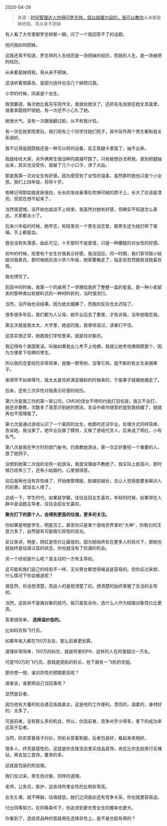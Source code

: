 2020-04-29

> 来源：[时间管理达人你得问罗志祥，但以结婚为目的，我可以教你](http://mp.weixin.qq.com/s?__biz=MzU3NDc5Nzc0NQ==&mid=2247487701&idx=1&sn=ce9eb455949391b006126cfb00e6661e&chksm=fd2db20bca5a3b1dbfbbc5e7357eea2ab31d32ec8e74202ccb39fddad0148036b79fe4478222&scene=27#wechat_redirect)
> ​从来都是妹把我，哥从来不把妹

有人看了大号里聊罗志祥那一期，问了一个我回答不了的话题。

  

他问我如何把妹。

  

这我还真不知道，罗志祥的人生经历是一场把妹的经历，而我的人生，是一场被把的经历。  

  

从来都是妹把我，哥从来不把妹。

  

这话听着很嚣张，是因为拢共也没几个妹把过我。

  

小学的时候，同桌是个女生。  

  

我很霸道，每次她比我先写完作文，我就给她涂了。还抓毛毛虫放在她文具盒里，或者拿圆规吓唬她，有一次还不小心扎了她。

  

她很大气，没有一次跟我翻过脸，从不和我计较。

  

有一次在她家院里玩，我们班有三个同学住她们院子，其中另外两个男生都和我关系很好。

  

我不记得是跷跷板还是一种可以转的设备，反正我腿卡里面了，抽不出来。

  

我就哇哇大哭，另外俩男生很没种的直接吓跑了。只有她想办法帮我，直到把腿抽出来，其实也没受伤，就破了几个小口子，渗了点血。

  

那是我第一次对女生有好感，因为感受到了女性的温柔，虽然那时她也只是个小女孩，我们上四年级，将将十岁。

  

依稀记得那姑娘皮肤很白，长长的发丝垂落在吹弹可破的脖子上，长大了应该挺漂亮，但现在想不起来了。

  

当然很遗憾，没开始也就谈不上结束，我虽然对她有好感，但确实不知道怎么表达，大家都太小了。

  

后来六年级的时候，她早恋，和班里另一个男生谈恋爱，那男生还为她打碎了玻璃，手上都是血。

  

我也没有失落感，由此可见，十岁那时不是爱情，只是一种朦胧的对女性的好感。

  

初中的时候，班里有个女生对我表示好感，我没回应。同一时期，我们家邻居小姑娘对我表白，那时候她应该小学六年级，她家要搬走了，临走前忽然跟我说她喜欢我。

  

我也愣住了。

  

到高中的时候，我第一个同桌用了一学期给我折了整整一盒的星星。是一种小卖部卖的那种类似软塑料式的一种材料折的，当时很流行。

  

当然，没开始也没结果。因为她太腼腆了，而我的反应也太迟钝了。

  

很多很多年后，我们都为人父母，她毕业后去了惠普，才告诉我，当年她暗恋我。

  

第五次就是我太太，大学里，她追的我，我曾经说过，读者们不信。

  

这其实很正常，她跑我们学校里来，就是找对象的。

  

我记得有个美国笑话。叫做如果我女儿考不上哈佛，我就让她考哈佛隔壁那个，因为方便拿下哈佛的男生。

  

所以我的恋爱经历非常简单，就像一颗枣树，没等它熟，就不断的有女生来摘果子。

  

来得早不如来得巧，我太太是恰好满足婚龄的时候来的，于是果子就被她摘走了。  

  

后来，还有三次异性对我表示好感的经历。

  

第六次是我工作的第一家公司，CMO的侄女不停的约我打羽毛球，我又不会打，她还非要教，次数多了我意识到她的想法，言谈中故作随意的提到我结婚了，她就再也不搭理我了。

  

第七次是通过游戏认识了一个美院的女生，她那时还没毕业。处理方式同样简单，告诉她，我当爹了。她毕业后做了模特，又做了游戏代言人，后来成了网红，小有名气。

  

第八次是我在甲方时的部门秘书，约我教她游泳，第一次正好要挖一个重要的人，放了她鸽子。

  

没想到她第二次组织全院一起游泳，我就没理由不教她了。我实际上挺高兴，那时候已经奔三了，还有小姑娘约，心里很得意。

  

往后就再也没有异性缘了，开始做管理层，脸越拉越长，总让人觉得是要发飙训人的前奏，就没女人缘了。

  

总结一下，学生时代，如果是学霸，往往会招女生喜欢，年轻的时候，如果常在人群中是话题主导者，往往会招女生喜欢。

  

 **聚光灯下的那个人，会得到更高的估值，更多的关注。**

  

你如果是明星学生，明星员工，甚至你只是某个游戏世界里的“大神”，你吸引的注意力多了，自然就有可能吸引异性的目光。

  

反过来讲，明星，网红是性价比最低的。因为她始终处在更多人的目光下，那她也就始终是估值过高的状态，你也就没有了捡漏的机会。

  

另一个经验是什么呢？是主动的一方有主导权。

  

这可能和我们自己的经验不一样，无论男女都觉得被追是容易的。但你反过来想，什么情况下你会被追呢？

  

很显然，你没想清楚，而追人的是想清楚了的。想清楚的始终掌握了生活的主导权。

  

当然，这些并不是搞对象的技巧，我只是告诉你，选什么人作为结婚对象性价比更高。

  

答案很简单， **选择溢价低的。**

  

比如码农和飞行员。

  

如果年收入都在150万左右，那么前者更划算。

  

道理非常简单，150万的码农，就是阿里的P8，这样的人在阿里超过一万名。

  

可是150万的飞行员，那就是民航的机长，他下面有一飞机的空姐。

  

那你想一想，谁对异性的预期更高呢？

  

或者说，谁更把自己当回事呢？

  

显然是后者。

  

因为他有大量的机会遇见各路美女，这是他的工作便利。漂亮的，温柔的，身材好的，太多了。

  

可是前者，没有那么多的机会，所以，你选前者，竞争对手少得多，拿下的成功率远高于后者。

  

当然，码农穿着格子衬衫，而机长穿着制服，后者包装好，看起来卖相好。

  

很多人，终究是感性的，这就是你去珠宝店里买成品首饰，肯定比你去拍卖行买裸钻，再去加工首饰，要贵的多。

  

这就是包装的附加值。  

  

我们反过来，男生找对象，同样的道理。

  

老师，公务员，医护，这些场所里女性的比例非常高。

  

女生扎堆，就不稀缺，估值就低，她们之间彼此还有竞争关系，你也就更容易追。

  

付出同等努力，在同等条件下，你追求到更优秀女生的概率也更大。

  

你看到了，选投资品种的思路用在选择异性上，是不是也挺有用的？

